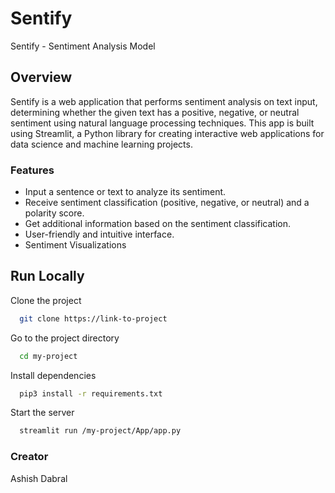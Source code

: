 # Sentify
Sentify - Sentiment Analysis Model
## Overview
Sentify is a web application that performs sentiment analysis on text input, determining whether the given text has a positive, negative, or neutral sentiment using natural language processing techniques. This app is built using Streamlit, a Python library for creating interactive web applications for data science and machine learning projects.

### Features
- Input a sentence or text to analyze its sentiment.
- Receive sentiment classification (positive, negative, or neutral) and a polarity score.
- Get additional information based on the sentiment classification.
- User-friendly and intuitive interface.
- Sentiment Visualizations

## Run Locally

Clone the project

```bash
  git clone https://link-to-project
```

Go to the project directory

```bash
  cd my-project
```

Install dependencies

```bash
  pip3 install -r requirements.txt  
```

Start the server

```bash
  streamlit run /my-project/App/app.py  
```

### Creator
Ashish Dabral
